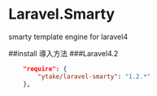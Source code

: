 Laravel.Smarty
==============

smarty template engine for laravel4

##install 導入方法
###Laravel4.2
```json
    "require": {
        "ytake/laravel-smarty": "1.2.*"
    },
```
